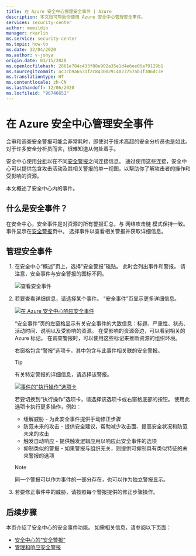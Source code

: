 ```yaml
---
title: 在 Azure 安全中心管理安全事件 | Azure
description: 本文档可帮助你使用 Azure 安全中心管理安全事件。
services: security-center
author: memildin
manager: rkarlin
ms.service: security-center
ms.topic: how-to
ms.date: 12/04/2020
ms.author: v-johya
origin.date: 03/15/2020
ms.openlocfilehash: 2861e784c433f88e902a35e1d4e6ee06a79129b1
ms.sourcegitcommit: ac1cb9a6531f2c843002914023757ab3f306dc3e
ms.translationtype: HT
ms.contentlocale: zh-CN
ms.lasthandoff: 12/06/2020
ms.locfileid: "96746651"
---
```

# <a name="manage-security-incidents-in-azure-security-center"></a>在 Azure 安全中心管理安全事件

会审和调查安全警报可能会非常耗时，即使对于技术高超的安全分析员也是如此。 对于许多安全分析员而言，很难知道从何处着手。 

安全中心使用[分析](./security-center-alerts-overview.md)以在不同[安全警报](security-center-managing-and-responding-alerts.md)之间连接信息。 通过使用这些连接，安全中心可以提供包含攻击活动及其相关警报的单一视图，以帮助你了解攻击者的操作和受影响的资源。

本文概述了安全中心内的事件。

## <a name="what-is-a-security-incident"></a>什么是安全事件？

在安全中心，安全事件是对资源的所有警报汇总，与 网络攻击链 模式保持一致。 事件显示在[安全警报](security-center-managing-and-responding-alerts.md)页中。 选择事件以查看相关警报并获取详细信息。

## <a name="managing-security-incidents"></a>管理安全事件

1. 在安全中心“概述”页上，选择“安全警报”磁贴。 此时会列出事件和警报。 请注意，安全事件与安全警报的图标不同。

    ![查看安全事件](./media/security-center-managing-and-responding-alerts/security-center-manage-alerts.png)

1. 若要查看详细信息，请选择某个事件。 “安全事件”页显示更多详细信息。 

    [![在 Azure 安全中心响应安全事件](./media/security-center-incident/incident-details.png)](./media/security-center-incident/incident-details.png#lightbox)

    “安全事件”页的左窗格显示有关安全事件的大致信息：标题、严重性、状态、活动时间、说明以及受影响的资源。 在受影响的资源旁边，可以看到相关的 Azure 标记。 在调查警报时，可以使用这些标记来推断资源的组织环境。

    右窗格包含“警报”选项卡，其中包含与此事件相关联的安全警报。 

    >[!TIP]
    > 有关特定警报的详细信息，请选择该警报。 

    [![事件的“执行操作”选项卡](./media/security-center-incident/incident-take-action-tab.png)](./media/security-center-incident/incident-take-action-tab.png#lightbox)

    若要切换到“执行操作”选项卡，请选择该选项卡或右窗格底部的按钮。 使用此选项卡执行更多操作，例如：
    - 缓解威胁 - 为此安全事件提供手动修正步骤
    - 防范未来的攻击 - 提供安全建议，帮助减少攻击面、提高安全状况和防范未来的攻击
    - 触发自动响应 - 提供触发逻辑应用以响应此安全事件的选项
    - 抑制类似的警报 - 如果警报与组织无关，则提供可抑制具有类似特征的未来警报的选项 

   > [!NOTE]
   > 同一个警报可以作为事件的一部分存在，也可以作为独立警报显示。

1. 若要修正事件中的威胁，请按照每个警报提供的修正步骤操作。


## <a name="next-steps"></a>后续步骤

本页介绍了安全中心的安全事件功能。 如需相关信息，请参阅以下页面：

- [安全中心的“安全警报”](security-center-alerts-overview.md)
- [管理和响应安全警报](security-center-managing-and-responding-alerts.md)

